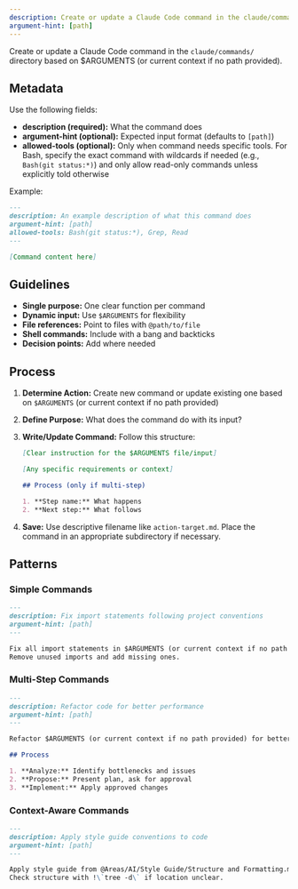 ```yaml
---
description: Create or update a Claude Code command in the claude/commands/ directory
argument-hint: [path]
---
```


Create or update a Claude Code command in the `claude/commands/` directory based on $ARGUMENTS (or current context if no path provided).

## Metadata

Use the following fields:

- **description (required):** What the command does
- **argument-hint (optional):** Expected input format (defaults to `[path]`)
- **allowed-tools (optional):** Only when command needs specific tools. For Bash, specify the exact command with wildcards if needed (e.g., `Bash(git status:*)`) and only allow read-only commands unless explicitly told otherwise

Example:

```markdown
---
description: An example description of what this command does
argument-hint: [path]
allowed-tools: Bash(git status:*), Grep, Read
---

[Command content here]
```

## Guidelines

- **Single purpose:** One clear function per command
- **Dynamic input:** Use `$ARGUMENTS` for flexibility
- **File references:** Point to files with `@path/to/file`
- **Shell commands:** Include with a bang and backticks
- **Decision points:** Add where needed

## Process

1. **Determine Action:** Create new command or update existing one based on `$ARGUMENTS` (or current context if no path provided)
2. **Define Purpose:** What does the command do with its input?
3. **Write/Update Command:** Follow this structure:

   ```markdown
   [Clear instruction for the $ARGUMENTS file/input]

   [Any specific requirements or context]

   ## Process (only if multi-step)

   1. **Step name:** What happens
   2. **Next step:** What follows
   ```

4. **Save:** Use descriptive filename like `action-target.md`. Place the command in an appropriate subdirectory if necessary.

## Patterns

### Simple Commands

```markdown
---
description: Fix import statements following project conventions
argument-hint: [path]
---

Fix all import statements in $ARGUMENTS (or current context if no path provided) following project conventions.
Remove unused imports and add missing ones.
```

### Multi-Step Commands

```markdown
---
description: Refactor code for better performance
argument-hint: [path]
---

Refactor $ARGUMENTS (or current context if no path provided) for better performance.

## Process

1. **Analyze:** Identify bottlenecks and issues
2. **Propose:** Present plan, ask for approval
3. **Implement:** Apply approved changes
```

### Context-Aware Commands

```markdown
---
description: Apply style guide conventions to code
argument-hint: [path]
---

Apply style guide from @Areas/AI/Style Guide/Structure and Formatting.md to $ARGUMENTS (or current context if no path provided).
Check structure with !\`tree -d\` if location unclear.
```
